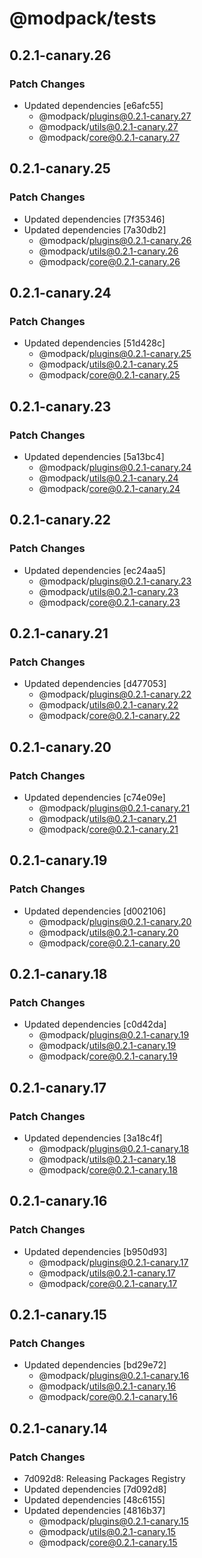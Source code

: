 # @modpack/tests

## 0.2.1-canary.26

### Patch Changes

- Updated dependencies [e6afc55]
  - @modpack/plugins@0.2.1-canary.27
  - @modpack/utils@0.2.1-canary.27
  - @modpack/core@0.2.1-canary.27

## 0.2.1-canary.25

### Patch Changes

- Updated dependencies [7f35346]
- Updated dependencies [7a30db2]
  - @modpack/plugins@0.2.1-canary.26
  - @modpack/utils@0.2.1-canary.26
  - @modpack/core@0.2.1-canary.26

## 0.2.1-canary.24

### Patch Changes

- Updated dependencies [51d428c]
  - @modpack/plugins@0.2.1-canary.25
  - @modpack/utils@0.2.1-canary.25
  - @modpack/core@0.2.1-canary.25

## 0.2.1-canary.23

### Patch Changes

- Updated dependencies [5a13bc4]
  - @modpack/plugins@0.2.1-canary.24
  - @modpack/utils@0.2.1-canary.24
  - @modpack/core@0.2.1-canary.24

## 0.2.1-canary.22

### Patch Changes

- Updated dependencies [ec24aa5]
  - @modpack/plugins@0.2.1-canary.23
  - @modpack/utils@0.2.1-canary.23
  - @modpack/core@0.2.1-canary.23

## 0.2.1-canary.21

### Patch Changes

- Updated dependencies [d477053]
  - @modpack/plugins@0.2.1-canary.22
  - @modpack/utils@0.2.1-canary.22
  - @modpack/core@0.2.1-canary.22

## 0.2.1-canary.20

### Patch Changes

- Updated dependencies [c74e09e]
  - @modpack/plugins@0.2.1-canary.21
  - @modpack/utils@0.2.1-canary.21
  - @modpack/core@0.2.1-canary.21

## 0.2.1-canary.19

### Patch Changes

- Updated dependencies [d002106]
  - @modpack/plugins@0.2.1-canary.20
  - @modpack/utils@0.2.1-canary.20
  - @modpack/core@0.2.1-canary.20

## 0.2.1-canary.18

### Patch Changes

- Updated dependencies [c0d42da]
  - @modpack/plugins@0.2.1-canary.19
  - @modpack/utils@0.2.1-canary.19
  - @modpack/core@0.2.1-canary.19

## 0.2.1-canary.17

### Patch Changes

- Updated dependencies [3a18c4f]
  - @modpack/plugins@0.2.1-canary.18
  - @modpack/utils@0.2.1-canary.18
  - @modpack/core@0.2.1-canary.18

## 0.2.1-canary.16

### Patch Changes

- Updated dependencies [b950d93]
  - @modpack/plugins@0.2.1-canary.17
  - @modpack/utils@0.2.1-canary.17
  - @modpack/core@0.2.1-canary.17

## 0.2.1-canary.15

### Patch Changes

- Updated dependencies [bd29e72]
  - @modpack/plugins@0.2.1-canary.16
  - @modpack/utils@0.2.1-canary.16
  - @modpack/core@0.2.1-canary.16

## 0.2.1-canary.14

### Patch Changes

- 7d092d8: Releasing Packages Registry
- Updated dependencies [7d092d8]
- Updated dependencies [48c6155]
- Updated dependencies [4816b37]
  - @modpack/plugins@0.2.1-canary.15
  - @modpack/utils@0.2.1-canary.15
  - @modpack/core@0.2.1-canary.15
